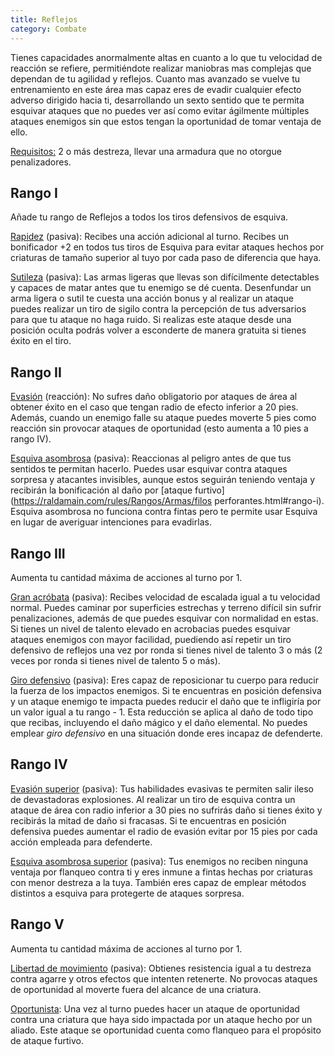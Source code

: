 ```yaml
---
title: Reflejos
category: Combate
---
```


Tienes capacidades anormalmente altas en cuanto a lo que tu velocidad de reacción se refiere, permitiéndote realizar maniobras mas complejas que dependan de tu agilidad y reflejos. Cuanto mas avanzado se vuelve tu entrenamiento en este área mas capaz eres de evadir cualquier efecto adverso dirigido hacia ti, desarrollando un sexto sentido que te permita esquivar ataques que no puedes ver así como evitar ágilmente múltiples ataques enemigos sin que estos tengan la oportunidad de tomar ventaja de ello. 

<u>Requisitos:</u> 2 o más destreza, llevar una armadura que no otorgue penalizadores.

## Rango I

Añade tu rango de Reflejos a todos los tiros defensivos de esquiva.

<u>Rapidez</u> (pasiva): Recibes una acción adicional al turno. Recibes un bonificador +2 en todos tus tiros de Esquiva para evitar ataques hechos por criaturas de tamaño superior al tuyo por cada paso de diferencia que haya. 

<u>Sutileza</u> (pasiva): Las armas ligeras que llevas son difícilmente detectables y capaces de matar antes que tu enemigo se dé cuenta. Desenfundar un arma ligera o sutil te cuesta una acción bonus y al realizar un ataque puedes realizar un tiro de sigilo contra la percepción de tus adversarios para que tu ataque no haga ruido. Si realizas este ataque desde una posición oculta podrás volver a esconderte de manera gratuita si tienes éxito en el tiro.

## Rango II

<u>Evasión</u> (reacción): No sufres daño obligatorio por ataques de área al obtener éxito en el caso que tengan radio de efecto inferior a 20 pies. Además, cuando un enemigo falle su ataque puedes moverte 5 pies como reacción sin provocar ataques de oportunidad (esto aumenta a 10 pies a rango IV).

<u>Esquiva asombrosa</u> (pasiva): Reaccionas al peligro antes de que tus sentidos te permitan hacerlo. Puedes usar esquivar contra ataques sorpresa y atacantes invisibles, aunque estos seguirán teniendo ventaja y recibirán la bonificación al daño por [ataque furtivo](https://raldamain.com/rules/Rangos/Armas/filos perforantes.html#rango-i). Esquiva asombrosa no funciona contra fintas pero te permite usar Esquiva en lugar de averiguar intenciones para evadirlas.

## Rango III

Aumenta tu cantidad máxima de acciones al turno por 1.

<u>Gran acróbata</u> (pasiva): Recibes velocidad de escalada igual a tu velocidad normal. Puedes caminar por superficies estrechas y terreno difícil sin sufrir penalizaciones, además de que puedes esquivar con normalidad en estas. Si tienes un nivel de talento elevado en acrobacias puedes esquivar ataques enemigos con mayor facilidad, puediendo así repetir un tiro defensivo de reflejos una vez por ronda si tienes nivel de talento 3 o más (2 veces por ronda si tienes nivel de talento 5 o más).

<u>Giro defensivo</u> (pasiva): Eres capaz de reposicionar tu cuerpo para reducir la fuerza de los impactos enemigos. Si te encuentras en posición defensiva y un ataque enemigo te impacta puedes reducir el daño que te infligiría por un valor igual a tu rango - 1. Esta reducción se aplica al daño de todo tipo que recibas, incluyendo el daño mágico y el daño elemental. No puedes emplear *giro defensivo* en una situación donde eres incapaz de defenderte.

## Rango IV

<u>Evasión superior</u> (pasiva): Tus habilidades evasivas te permiten salir ileso de devastadoras explosiones. Al realizar un tiro de esquiva contra un ataque de área con radio inferior a 30 pies no sufrirás daño si tienes éxito y recibirás la mitad de daño si fracasas. Si te encuentras en posición defensiva puedes aumentar el radio de evasión evitar por 15 pies por cada acción empleada para defenderte.

<u>Esquiva asombrosa superior</u> (pasiva): Tus enemigos no reciben ninguna ventaja por flanqueo contra ti y eres inmune a fintas hechas por criaturas con menor destreza a la tuya. También eres capaz de emplear métodos distintos a esquiva para protegerte de ataques sorpresa. 

## Rango V

Aumenta tu cantidad máxima de acciones al turno por 1.

<u>Libertad de movimiento</u> (pasiva): Obtienes resistencia igual a tu destreza contra agarre y otros efectos que intenten retenerte. No provocas ataques de oportunidad al moverte fuera del alcance de una criatura.

<u>Oportunista</u>: Una vez al turno puedes hacer un ataque de oportunidad contra una criatura que haya sido impactada por un ataque hecho por un aliado. Este ataque se oportunidad cuenta como flanqueo para el propósito de ataque furtivo.

 

